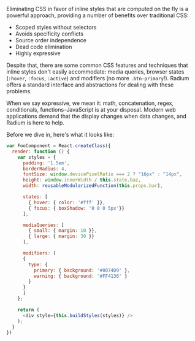 Eliminating CSS in favor of inline styles that are computed on the fly is a powerful approach, providing a number of benefits over traditional CSS:

- Scoped styles without selectors
- Avoids specificity conflicts
- Source order independence
- Dead code elimination
- Highly expressive

Despite that, there are some common CSS features and techniques that inline styles don't easily accommodate: media queries, browser states (`:hover`, `:focus`, `:active`) and modifiers (no more <code>.btn-primary</code>!). Radium offers a standard interface and abstractions for dealing with these problems.

When we say expressive, we mean it: math, concatenation, regex, conditionals, functions&ndash;JavaScript is at your disposal. Modern web applications demand that the display changes when data changes, and Radium is here to help.

Before we dive in, here's what it looks like:

```js
var FooComponent = React.createClass({
  render: function () {
    var styles = {
      padding: '1.5em',
      borderRadius: 4,
      fontSize: window.devicePixelRatio === 2 ? "16px" : "14px",
      height: window.innerWidth / this.state.baz,
      width: reusableModularizedFunction(this.props.bar),

      states: [
        { hover: { color: '#fff' }},
        { focus: { boxShadow: '0 0 0 5px'}}
      ],

      mediaQueries: [
        { small: { margin: 10 }},
        { large: { margin: 30 }}
      ],

      modifiers: [
      {
        type: {
          primary: { background: '#0074D9' },
          warning: { background: '#FF4136' }
        }
      }
      ]
    };

    return (
      <div style={this.buildStyles(styles)} />
    );
  }
})
```
